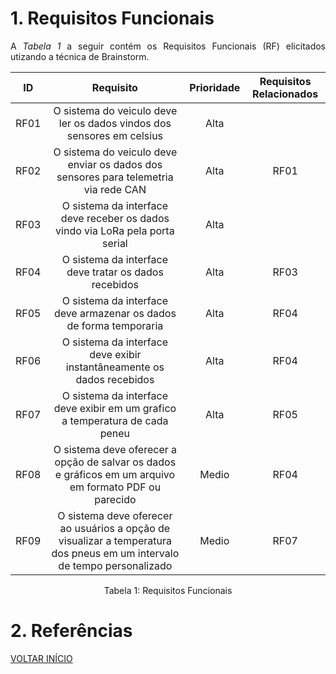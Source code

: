 # 1. Requisitos Funcionais

<p align="justify">A <i>Tabela 1</i> a seguir contém os Requisitos Funcionais (RF) elicitados utizando a técnica de Brainstorm.</p>

| ID   |                                 Requisito                                 | Prioridade | Requisitos Relacionados |
| :--: | :-----------------------------------------------------------------------: | :--------: | :---------: |
| RF01 | O sistema do veiculo deve ler os dados vindos dos sensores em celsius | Alta | |
| RF02 | O sistema do veiculo deve enviar os dados dos sensores para telemetria via rede CAN | Alta | RF01 |
| RF03 | O sistema da interface deve receber os dados vindo via LoRa pela porta serial | Alta | |
| RF04 | O sistema da interface deve tratar os dados recebidos | Alta|RF03 |
| RF05 | O sistema da interface deve armazenar os dados de forma temporaria | Alta | RF04|
| RF06 | O sistema da interface deve exibir instantâneamente os dados recebidos | Alta | RF04 |
| RF07 | O sistema da interface deve exibir em um grafico a temperatura de cada peneu | Alta | RF05 |
| RF08 | O sistema deve oferecer a opção de salvar os dados e gráficos em um arquivo em formato PDF ou parecido | Medio | RF04|
| RF09 | O sistema deve oferecer ao usuários a opção de visualizar a temperatura dos pneus em um intervalo de tempo personalizado | Medio | RF07 |


<div style="text-align: center">
<p>Tabela 1: Requisitos Funcionais</p>
</div>

# 2. Referências


<a href="../README.md">VOLTAR INÍCIO</a>
